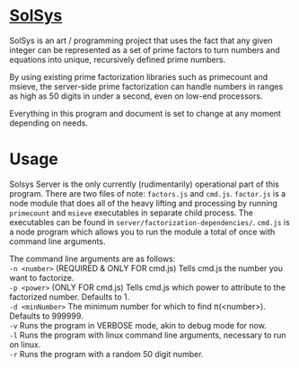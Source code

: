 # [SolSys](http://solsys.me)
SolSys is an art / programming project that uses the fact that any given integer can be represented as a set of prime factors to turn numbers and equations into unique, recursively defined prime numbers.

By using existing prime factorization libraries such as primecount and msieve, the server-side prime factorization can handle numbers in ranges as high as 50 digits in under a second, even on low-end processors.

Everything in this program and document is set to change at any moment depending on needs.

# Usage
Solsys Server is the only currently (rudimentarily) operational part of this program. There are two files of note: `factors.js` and `cmd.js`. `factor.js` is a node module that does all of the heavy lifting and processing by running `primecount` and `msieve` executables in separate child process. The executables can be found in `server/factorization-dependencies/`. `cmd.js` is a node program which allows you to run the module a total of once with command line arguments.

The command line arguments are as follows:  
`-n <number>` (REQUIRED & ONLY FOR cmd.js) Tells cmd.js the number you want to factorize.  
`-p <power>` (ONLY FOR cmd.js) Tells cmd.js which power to attribute to the factorized number. Defaults to 1.  
`-d <minNumber>` The minimum number for which to find π(\<number\>). Defaults to 999999.  
`-v` Runs the program in VERBOSE mode, akin to debug mode for now.  
`-l` Runs the program with linux command line arguments, necessary to run on linux.  
`-r` Runs the program with a random 50 digit number.